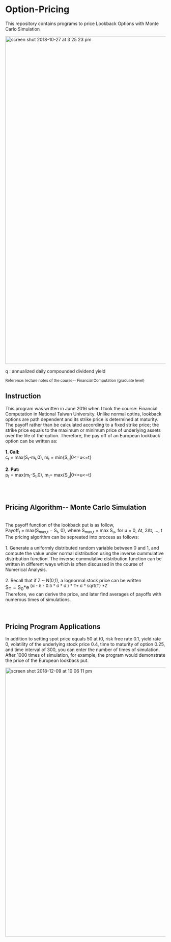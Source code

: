 # Option-Pricing
This repository contains programs to price Lookback Options with Monte Carlo Simulation<br>

<img width="1028" alt="screen shot 2018-10-27 at 3 25 23 pm" src="https://user-images.githubusercontent.com/24948460/47600998-97689680-d9fc-11e8-9015-bf8a6077b6c9.png">


q : annualized daily compounded dividend yield <br>

<small><foot> Reference: lecture notes of the course-- Financial Computation (graduate level)  </foot></small>


## Instruction
This program was written in June 2016 when I took the course: Financial Computation in National Taiwan University. Unlike normal optins, lookback options are path dependent and its strike price is determined at maturity. The payoff rather than be calculated according to a fixed strike price; the strike price equals to the maximum or minimum price of underlying assets over the life of the option. Therefore, the pay off of an European lookback option can be written as:<br><br> 
<font color="black"><b>1. Call: </b><br></font>
c<sub>t</sub> = max(S<sub>t</sub>-m<sub>t</sub>,0), m<sub>t</sub> = min{S<sub>u</sub>|0<=u<=t}
<br><br>
<font color="black"><b>2. Put: </b><br></font>
p<sub>t</sub> = max(m<sub>t</sub>-S<sub>t</sub>,0), m<sub>t</sub>= max{S<sub>u</sub>|0<=u<=t}

<br><br>

## Pricing Algorithm-- Monte Carlo Simulation
<div class="f">
<br>
The payoff function of the lookback put is as follow, <br>
Payoff<sub>t</sub> = max(S<sub>max,t</sub> − S<sub>t</sub>, 0), where S<sub>max,t</sub> = max S<sub>u</sub>, for u = 0, ∆t, 2∆t, ..., t
<br>
The pricing algorithm can be sepreated into process as follows:<br>
<br>
1. Generate a uniformly distributed random variable between 0 and 1, and compute the value under normal distribution using the inverse cummulative distribution function. The inverse cummulative distribution function can be written in different ways which is often discussed in the course of Numerical Analysis.</div>
<br>
<div class="f">
2. Recall that if Z ~ N(0,1), a lognormal stock price can be written <br>
<font size="3%">S<sub>T</sub> = S<sub>0</sub>*e<sup> (&alpha; - &delta; - 0.5 * &sigma; * &sigma; ) * T+ &sigma; * sqrt(T) *Z </sup> <br></font>
Therefore, we can derive the price, and later find averages of payoffs with numerous times of simulations.</div>
<br><br>

## Pricing Program Applications
In addition to setting spot price equals 50 at t0, risk free rate 0.1, yield rate 0, volatility of the underlying stock price  0.4, time to maturity of option 0.25, and time interval of 300, you can enter the number of times of simulation. After 1000 times of simulation, for example, the program would demonstrate the price of the European lookback put.<br>

<img width="844" alt="screen shot 2018-12-09 at 10 06 11 pm" src="https://user-images.githubusercontent.com/24948460/49698542-41446100-fc00-11e8-967f-a777ddab0b1a.png">



